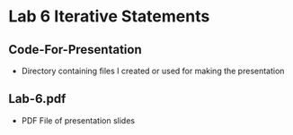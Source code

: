 # Lab 6 Iterative Statements

## Code-For-Presentation
- Directory containing files I created or used for making the presentation

## Lab-6.pdf
- PDF File of presentation slides
